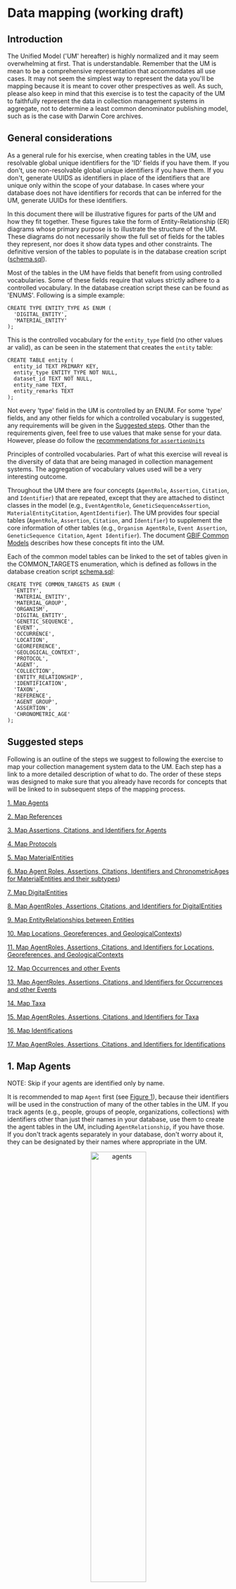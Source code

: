 # Data mapping (working draft)

## Introduction

The Unified Model ('UM' hereafter) is highly normalized and it may seem overwhelming at first. That is understandable. Remember that the UM is mean to be a comprehensive representation that accommodates all use cases. It may not seem the simplest way to represent the data you'll be mapping because it is meant to cover other prespectives as well. As such, please also keep in mind that this exercise is to test the capacity of the UM to faithfully represent the data in collection management systems in aggregate, not to determine a least common denominator publishing model, such as is the case with Darwin Core archives. 

## General considerations

As a general rule for his exercise, when creating tables in the UM, use resolvable global unique identifiers for the 'ID' fields if you have them. If you don't, use non-resolvable global unique identifiers if you have them. If you don't, generate UUIDS as identifiers in place of the identifiers that are unique only within the scope of your database. In cases where your database does not have identifiers for records that can be inferred for the UM, generate UUIDs for these identifiers.

In this document there will be illustrative figures for parts of the UM and how they fit together. These figures take the form of Entity-Relationship (ER) diagrams whose primary purpose is to illustrate the structure of the UM. These diagrams do not necessarily show the full set of fields for the tables they represent, nor does it show data types and other constraints. The definitive version of the tables to populate is in the database creation script ([schema.sql](./schema.sql)).

Most of the tables in the UM have fields that benefit from using controlled vocabularies. Some of these fields require that values strictly adhere to a controlled vocabulary. In the database creation script these can be found as 'ENUMS'. Following is a simple example:

```
CREATE TYPE ENTITY_TYPE AS ENUM (
  'DIGITAL_ENTITY',
  'MATERIAL_ENTITY'
);
```
This is the controlled vocabulary for the `entity_type` field (no other values ar valid), as can be seen in the statement that creates the `entity` table:

```
CREATE TABLE entity (
  entity_id TEXT PRIMARY KEY,
  entity_type ENTITY_TYPE NOT NULL,
  dataset_id TEXT NOT NULL,
  entity_name TEXT,
  entity_remarks TEXT
);
```

Not every 'type' field in the UM is controlled by an ENUM. For some 'type' fields, and any other fields for which a controlled vocabulary is suggested, any requirements will be given in the [Suggested steps](#suggested-steps). Other than the requirements given, feel free to use values that make sense for your data. However, please do follow the [recommendations for `assertionUnits`](https://docs.google.com/document/d/1ZTMt-V3U0D0761bqqogeN58MjuHhIs_Kisu6CRtl-uA/edit#heading=h.a8fhzgvypuhh)

 Principles of controlled vocabularies. Part of what this exercise will reveal is the diversity of data that are being managed in collection management systems. The aggregation of vocabulary values used will be a very interesting outcome.

Throughout the UM there are four concepts (`AgentRole`, `Assertion`, `Citation`, and `Identifier`) that are repeated, except that they are attached to distinct classes in the model (e.g., `EventAgentRole`, `GeneticSequenceAssertion`, `MaterialEntityCitation`, `AgentIdentifier`). 
The UM provides four special tables (`AgentRole`, `Assertion`, `Citation`, and `Identifier`) to supplement the core information of other tables (e.g., `Organism AgentRole`, `Event Assertion`, `GeneticSequence Citation`, `Agent Identifier`). The document [GBIF Common Models](https://docs.google.com/document/d/1ZTMt-V3U0D0761bqqogeN58MjuHhIs_Kisu6CRtl-uA/edit?usp=sharing) describes how these concepts fit into the UM.

Each of the common model tables can be linked to the set of tables given in the COMMON_TARGETS enumeration, which is defined as follows in the database creation script [schema.sql](./schema.sql):
```
CREATE TYPE COMMON_TARGETS AS ENUM (
  'ENTITY',
  'MATERIAL_ENTITY',
  'MATERIAL_GROUP',
  'ORGANISM',
  'DIGITAL_ENTITY',
  'GENETIC_SEQUENCE',
  'EVENT',
  'OCCURRENCE',
  'LOCATION',
  'GEOREFERENCE',
  'GEOLOGICAL_CONTEXT',
  'PROTOCOL',
  'AGENT',
  'COLLECTION',
  'ENTITY_RELATIONSHIP',
  'IDENTIFICATION',
  'TAXON',
  'REFERENCE',
  'AGENT_GROUP',
  'ASSERTION',
  'CHRONOMETRIC_AGE'
);
```
## Suggested steps

Following is an outline of the steps we suggest to following the exercise to map your collection management system data to the UM. Each step has a link to a more detailed description of what to do. The order of these steps was designed to make sure that you already have records for concepts that will be linked to in subsequent steps of the mapping process.

[1. Map Agents](#1-map-agents)

[2. Map References](#2-map-references)

[3. Map Assertions, Citations, and Identifiers for Agents](#3-map-assertions-citations-and-identifiers-for-agents)

[4. Map Protocols](#4-map-protocols)

[5. Map MaterialEntities](#5-map-materialentities)

[6. Map Agent Roles, Assertions, Citations, Identifiers and ChronometricAges for MaterialEntities and their subtypes](#6-map-agent-roles-assertions-citations-identifiers-and-chronometricages-for-materialentities-and-their-subtypes))

[7. Map DigitalEntities](#7-map-digitalentities)

[8. Map AgentRoles, Assertions, Citations, and Identifiers for DigitalEntities](#8-map-agentroles-assertions-citations-and-identifiers-for-digitalentities)

[9. Map EntityRelationships between Entities](#9-map-entityrelationships-between-entities)

[10. Map Locations, Georeferences, and GeologicalContexts]([#10-map-locations-georeferences-and-geologicalcontexts))

[11. Map AgentRoles, Assertions, Citations, and Identifiers for Locations, Georeferences, and GeologicalContexts](#11-map-agentroles-assertions-citations-and-identifiers-for-locations-georeferences-and-geologicalcontexts)

[12. Map Occurrences and other Events](#12-map-occurrences-and-other-events)

[13. Map AgentRoles, Assertions, Citations, and Identifiers for Occurrences and other Events](#13-map-agentroles-assertions-citations-and-identifiers-for-occurrences-and-other-events)

[14. Map Taxa](#14-map-taxa)

[15. Map AgentRoles, Assertions, Citations, and Identifiers for Taxa](#)

[16. Map Identifications](#)

[17. Map AgentRoles, Assertions, Citations, and Identifiers for Identifications](#)

## 1. Map Agents

NOTE: Skip if your agents are identified only by name.

It is recommended to map `Agent` first (see [Figure 1](#figure-1)), because their identifiers will be used in the construction of many of the other tables in the UM. If you track agents (e.g., people, groups of people, organizations, collections) with identifiers other than just their names in your database, use them to create the agent tables in the UM, including `AgentRelationship`, if you have those. If you don't track agents separately in your database, don't worry about it, they can be designated by their names where appropriate in the UM. 

<p align=center><img src="./_images/agents.png" alt="agents" width="50%"/>
<p align=center>Figure 1. Agents and their relationships in the Unified Model

### `agent_type` vocabulary
If an `Agent ` is a `Collection` or an `AgentGroup`, the `agent_type` MUST be `COLLECTION` or `AGENT_GROUP` respectively. However, the agent_type field is not controlled by an ENUM, because there are other possible values that are not subtypes of `Agent`, such as `ORGANIZATION`, `PERSON`, and even `ORGANISM`.

### `collection_type` vocabulary
We would expect to be informed here by work on the Latimer Core. For this exercise we suggest, for example, `MUSEUM`, `HERBARIUM`, `BOTANICAL_GARDEN`, `ZOO`.

### `agent_group_type` vocabulary
An `AgentGroup` is a way to refer to a single `Agent` entity that is composed of multiple `Agent`s. Thus, a group of `Collection`s might be a `CONSORTIUM`, a group of university students might be a `CLASS`.
  
### `agent_relationship_type` vocabulary
The range of possible relationships between `Agent`s is vast. Note that the relationship has directionality. The `subject_agent_id` is related to the `object_agent_id` in the direction expressed in the `agent_relationship_type`. Even so, it helps to express the directionality in the `agent_relationship_type` term, for example, `DOCTORAL_ADVISOR_OF` instead of `DOCTORAL_ADVISOR`.

## 2. Map References

NOTE: Skip if your `Reference`s are identified only by bibliographic citations or if you do not have `Reference`s in your data.

A `Reference`, like an `Agent`, has the potential to be related to many different kinds of things (e.g., `MaterialEntity`, `Event`, `Taxon`) in the UM, through `Citation`s. So, if you track references with identifiers, create `Reference` records for them so that they can be connected when the other tables they are related to are created. If you don't track reference separately in your database, don't worry about it, they can be designated by their bibliographic citations where appropriate in the UM. 

### `reference_type` vocabulary
Here are some suggestions, but feel free to suggest others if none of these suffices: `JOURNAL_ARTICLE`, `BOOK`, `BOOK_SECTION`, `DISSERTATION`,  `FIELD_NOTEBOOK`, `WEB_PAGE`, `OTHER`.

## 3. Map Assertions, Citations, and Identifiers for Agents

NOTE: Skip if you created no `Agent` records in [Step 1](#1-map-agents)

It is possible to create Agent `Assertion`s, `Citation`s, and `Identifier`s. See [GBIF Common Models](https://docs.google.com/document/d/1ZTMt-V3U0D0761bqqogeN58MjuHhIs_Kisu6CRtl-uA/edit?usp=sharing) for general discussions about how to map to these three types of tables and considerations when developing the vocabularies for `assertion_type` and `assertion_unit`.

### `assertion_target_type` vocabulary
The value for this term MUST be one of `AGENT`, `AGENT_GROUP`, or `COLLECTION` and MUST match the table to which the Assertion applies.

## 4. Map Protocols

NOTE: Skip if your `Protocol`s are identified only by simple strings (names or descriptions) or if you do not have `Protocol`s mentioned in your data.

A `Protocol` can be used by the classes `Event`, `ChronometricAge`, and the various `Assertion`s. If you track protocols with identifiers, create `Protocol` records for them so that they can be connected when the tables they are related to are created.

## 5. Map MaterialEntities

<p align=center><img src="./_images/entities.png" alt="agents" width="75%"/>
<p align=center>Figure 2. Entities and their relationships in the Unified Model

A `MaterialEntity` can be any physical object (same as [bco:material entity](http://purl.obolibrary.org/obo/BFO_0000040) and [dcterms:PhysicalResource](http://purl.org/dc/terms/PhysicalResource)). In the UM there can be many types of `MaterialEntity`s, which are distinguished by the value of `materialEntityType`. These can be as specific as desired, but there are two `MaterialEntity` subtype classes to distinguish two important concepts, `MaterialGroup` and `Organism`. For each `MaterialEntity`, also create an `Entity` record using the same identifier for the `entityID` as for the `digitalEntityID`. The `entityType` for the `Entity` MUST be `MATERIAL_ENTITY`. 
  
A `MaterialGroup` is any set of `MaterialEntity`s and its utility is to be able to make `Assertion`s about the group as a whole, distinct from `Assertion`s about its individual members (e.g., the weight of an entire catch as opposed to the weights of selected individuals in the catch). A `MaterialGroup` record MUST have a corresponding `MaterialEntity` record, which in turn MUST have `MATERIAL_GROUP` as its `materialEntityType`.

An Organism (same as [dwc:Organism](https://dwc.tdwg.org/terms/#organism)) is modeled in the UM as a `MaterialEntity`, even if none of the material remains accessible (such as in the case of some observations, or the case of a specimen that was lost or destroyed). In the most basic case, a cataloged item consists of the entire existing material remains of a single `Organism`. These may be separated into "parts", which may or may not be tracked separately. When they are tracked separately, the `Entity` that unites them is the `Organism`. The derivation of the "parts" from the `Organism` (or from each other) are [expressed through `EntityRelatiosnhip`s](#7-map-entityrelationships-between-materialentities). An `Organism` record MUST have a corresponding `MaterialEntity` record, which in turn MUST have `ORGANISM` as its `materialEntityType`.

## 6. Map Agent Roles, Assertions, Citations, Identifiers and ChronometricAges for MaterialEntities and their subtypes

Figure 3 shows the relationships between `MaterialEntity` and associated tables, including the common model tables. The relationships between `MaterialEntity` and other `Entity ` tables was shown in Figure 2. Each of the `Entity` tables can be connected to the common model tables. The important thing is to make sure that the connections happen at the appropriate, most specific level in the hierarchy. For example, suppose a blood sample was taken from an `Organism` and its volume was measured. The blood sample is a `MaterialEntity` (NOT and `Organism`). There should be an `EntityRelationship` showing the subject `MaterialEntity` had the relationship `extractedFrom` the object `Organism`. The blood sample volume should result in an `Assertion` for the `MaterialEntity`, not an `Assertion` for the corresponding parent `Entity` record, nor the related `Organism` record. Specifically, the `assertionTargetID` should be the same as the `materialEntityID` for the blood sample, the `assertionTargetType` MUST be `MATERIAL_ENTITY`, the `assertionType` should be `VOLUME`, the `assertionValue` should be left empty, the `assertionValueNumeric` should have the numerical value of the volume, and the `assertionUnit` should have an appropriate SI unit (e.g., 'ml'). The same principles apply to relationships to the `Citation`, `AgentRole` and `Identifier` tables - they should be associated with the correct `Entity`.
 
A `ChronometricAge`s MUST only be related directly to a `MaterialEntity`. 

<p align=center><img src="./_images/materialentities.png" alt="agents"/>
<p align=center>Figure 3. MaterialEntities and related tables in the Unified Model
  
## 7. Map DigitalEntities

In the UM there can be many types of `DigitalEntity`. These are distinguished by the `digitalEntityType` field, which has a strictly controlled vocabulary consisting of the values in the following enumeration:

```
CREATE TYPE DIGITAL_ENTITY_TYPE AS ENUM (
  'DATASET',
  'INTERACTIVE_RESOURCE',
  'MOVING_IMAGE',
  'SERVICE',
  'SOFTWARE',
  'SOUND',
  'STILL_IMAGE',
  'TEXT',
  'GENETIC_SEQUENCE'
);
```
  
One of these, the `GENETIC_SEQUENCE` is a formal subtype of `DigitalEntity` (see Figure 2). This means that when a `GENETIC_SEQUENCE` record is created, a corresponding `MaterialEntity` record MUST also be created, and the `digitalEntityType` for it MUST be `GENETIC_SEQUENCE`. For each `DigitalEntity`, also create an `Entity` record using the same unique identifier for the `entityID` as for the `digitalEntityID`. The `entityType` for the `Entity` MUST be `DIGITAL_ENTITY`.

## 8. Map AgentRoles, Assertions, Citations, and Identifiers for DigitalEntities

The same kinds of common model associations shown in Figure 3 for `MaterialEntity`s can be made for `DigitalEntity`s, except that each `targetID` MUST be the same as the identifier (`digitalEntityID` or `geneticSequenceID`) for the `DigitalEntity` or `GeneticSequence` it is directly associated with. The values for the `targetType` fields MUST be `DIGITAL_ENTITY` or `GENETIC_SEQUENCE`, depending on the table they are to be directly related to.

## 9. Map EntityRelationships between Entities

At this stage in the process, all of the `Entity` records will have been created, providing the prerequisite for being able to create the relationships between them. The supertype/subtype relationships between `Entity` tables were shown above in Figure 2, and should already heve been created at this point. Here we will concentrate on other associations, ones that can be captured in the `EntityRelationship` table. The `EntityRelationship` table is a powerful way to make just about any connection between Entities in the UM. Any Entity can be related to any other one with any relationship. There are two things to keep in mind here. The first is that the subtype relationships should be strictly relegated to the correspondence of the values of identifier fields (e.g., `entityID` and `materialEntityID` for a `MaterialEntity`). This would be the equivalent of an `EntityRelationship` stating that a particular `Entity` `isA` `MaterialEntity`, which would be superfluous. The second thing to keep in mind is that the semantics of the relationships is entirely dependent on the clear understanding of the predicate (the `entityRelationshipType`) and the correct assignment of `Entities` to the subject and object roles. The relationships should always be read as 'subject predicate object' - that is, the relationship has a direction. Each relationship can have a complementary one where the subject/object roles are reversed and the predicate shows what the relationship looks like from the opposite direction. For example, if `Organism` 'A' was `eaten by` another `Organism` 'B', it follows that `Organism` 'B' `ate` `Organism` 'A'. It is not clear at the time of developing this documentation whether reverse roles are necessary. We leave that decision to your discretion when populating `EntityRelationship`s.


## 10. Map Locations, Georeferences, and GeologicalContexts

`Location`s in the UM are used to provide both textual and geospatial context. In particular, they are used to describe where `Event`s happened. Figure 4 shows the structural relationships between the Location-related tables in the UM. 
  
Georeferences are special assertions of the geospatial interpretation of a `Location`s. As assertions, the model supports zero, one, or multiple interpretations per `Location`, whether current, historical, accepted, or disputed. The UM also supports the designation of zero or one accepted georeferences by populating `accepted_georeference_id` in the `Location` table with the `georeference_id` of the corresponding `Georeference`, if any. 
  
`GeologicalContext`s is modeled similarly to a `Georeference`, but with an ``accepted_geological_context_id` in the `Location` table that MUST match the `geological_context_id` of the corresponding `GeologicalContext`, if any. 
  
<p align=center><img src="./_images/locations.png" alt="locations" width="50%"/>
<p align=center>Figure 4. Locations, Georeferences and GeologicalContexts in the Unified Model

## 11. Map AgentRoles, Assertions, Citations, and Identifiers for Locations, Georeferences, and GeologicalContexts

The 'common model' tables associated with the three Location-related tables can be populated at this point. The values for the `targetType` fields of the commn model tables MUST be `LOCATION`, `GEOREFERENCE` or `GEOLOGICAL_CONTEXT`, depending on the table they are to be directly related to.


## 12. Map Occurrences and other Events

An `Event` is something that happens within a place during a period of time. The spatial scale and temporal duration may be as specific or vague as necessary, and may or may not be provided. `Event`s are hierarchical in the UM, with a parent `Event` containing all of its child `Event`s both spatially and temporally. A project (or any other higher organizational initiative) might be a parent-most `Event`, the spatial and temporal limits of which encompass all of the `Event`s within it. The next level down might consist of collecting expeditions launched as part of the parent project, for example. Each `Event` can likewise encompass sub-`Event`s to an arbitrary hierarchical depth, each with the same or distinct `Location` and temporal bounds as its parent (under the limitation of being contained).

<p align=center><img src="./_images/events.png" alt="events" width="75%"/>
<p align=center>Figure 5. Events in the Unified Model

In the UM, an `Occurrence` is a subtype of `Event` in which the activity (observing, collecting, sampling) established the existence of an `Organism` within a spatiotemporal context, usually with accompanying evidence. The `OccurrenceEvidence` table serves to connect the `Occurrence` with digital and/or material evidence, such as images, material samples or whole organisms, and genetic sequences. In collections, an `Organism` is often effectively the `Entity` that gets cataloged, with an accompanying list of 'preparations' that represent the parts of the `Organism` that are or were present in the collection. If you do not track 'parts' separtely with their own characteristics, the `Organism` record would be the one used for the `OccurrenceEvidence`. Note that the `organismID` is not an `occurrenceID` - the former is an identifer for an `Organism` (a `MaterialEntity`), while the latter is an identifier for the `Occurrence` (an `Event`), and `MaterialEntity`s are not `Event`s. In the absence of unique (and distinct) identifers for `Organism`s and `Occurrence`s, they will have to be generated to populate the UM correctly, as described in the [General considerations](#general-considerations) section.

The `Occurrence` carries with it the ephemeral characteristics of the Organism at the place and time of the `Event`. Thus, for example, an `Organism` that had blood samples taken over its lifetime may have had a `reproductiveCondition` of `juvenile` in an early `Occurrence` and a `reproductiveCondition` of `adult` in later one. 
  
Each `Occurrence` has its own `occurrenceID`. The `Occurrence`s associated with a given `Organism` can be discovered by the `organismID` they have in common. Every `Occurrence` must have a corresponding `Event` record in which the `eventID` is the same is the `occurrenceID` and the `eventType` for the `Event` record MUST be `OCCURRENCE`.
  
![Entities](./_images/occurrences.png)
<p align=center>Figure 6. Occurrences and their evidence in the Unified Model

## 13. Map AgentRoles, Assertions, Citations, and Identifiers for Occurrences and other Events

## 14. Map Taxa

## 15. Map AgentRoles, Assertions, Citations, and Identifiers for Taxa

## 16. Map Identifications

![Entities](./_images/identifications.png)
<p align=center>Figure 7. Identifications in the Unified Model

## 17. Map AgentRoles, Assertions, Citations, and Identifiers for Identifications


## Data Mapping (previous draft)
The data model is highly normalized and it's understandable that it may feel overwhelming at first.
A suggested approach on how to map data to the model is provided, aiming to introduce it in sections.
These are structured as:

1. Create the core `Entities` in the model (i.e. Specimens, Images, Organisms)
2. Create the `EntityRelationships` between those `Entities` (e.g. capturing that a tissue sample was taken from a specimen)
3. Create the `Events` associated with the `Entities` (e.g. the gathering event)
4. Add the current and historical species `Identifications` to the `MaterialEntities` (Morphological or DNA based)
5. Connect the `Agents` (e.g. People) associated with the `Entities` and `Events`
6. Add the `Assertions` such as measurements or additional fields of interest for all `Entities`
7. Add the `Identifiers` to be tracked along with the `Entities`

It is likely that the source data being mapped won't have all data objects needed and some will need to be "invented". 
For example, a source database may have the collecting event and location merged into a single table. 
This will require an object to be split, or possibly inferred during the mapping.

- All primary keys in tables shown be globally unique, to allow the data to be mixed with data from other sources
- We recommend using a UUID as a key for any object inferred (for this exercise)
- Please always refer to the latest [data schema](./schema.sql) when mapping; it may have evolved since this documentation was created

## 1. Create the core `Entities`

The tables to populate are shown:

![Entities](./_images/entity.png)

Notes:

- This uses inheritance, and so an `Entity` record must exist with the *same ID* as the entry for the sub-entity (and so on)
- The `Entity` IDs should be globally unique as the records will be integrated with other sources
- The `datasetKey` should be a globally unique identifier. In the absence of one, we recommended to use a UUID

## 2. Create the `EntityRelationships`

The tables to populate are shown:

![Entities](./_images/entity_relationship.png)

Notes:

- The `EntityRelationshipID`  should be globally unique as the records will be integrated with other sources

## 3. Create the `Events` 

The tables to populate are shown:

![Entities](./_images/event.png)

Notes:

- The IDs should be globally unique as the records will be integrated with other sources

## 4. Add the species `Identifications` 

The tables to populate are shown for morphological identification:

![Entities](./_images/identification.png)

Notes:

- The IDs should be globally unique as the records will be integrated with other sources

For DNA based identification of a sequence, using a reference taxonomic database the tables are shown:

![Entities](./_images/identification_sequence.png)

## 5. Connect the `Agents` 

The tables to populate are shown:

![Entities](./_images/agent.png)

## 6. Add the `Assertions` 

The tables to populate are shown:

![Entities](./_images/assertion.png)

## 7. Add the `Identifiers`

The tables to populate are shown:

![Entities](./_images/identifier.png)
